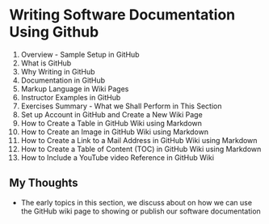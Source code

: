# Writing Software Documentation Using Github

1. Overview - Sample Setup in GitHub
2. What is GitHub
3. Why Writing in GitHub
4. Documentation in GitHub
5. Markup Language in Wiki Pages
6. Instructor Examples in GitHub
7. Exercises Summary - What we Shall Perform in This Section
8. Set up Account in GitHub and Create a New Wiki Page
9. How to Create a Table in GitHub Wiki using Markdown
10. How to Create an Image in GitHub Wiki using Markdown
11. How to Create a Link to a Mail Address in GitHub Wiki using Markdown
12. How to Create a Table of Content (TOC) in GitHub Wiki using Markdown
13. How to Include a YouTube video Reference in GitHub Wiki

## My Thoughts
- The early topics in this section, we discuss about on how we can use the GitHub wiki page to showing or publish our software documentation